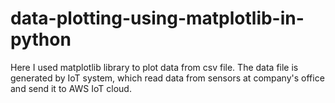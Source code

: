 # data-plotting-using-matplotlib-in-python
Here I used matplotlib library to plot data from csv file. The data file is generated by IoT system, which read data from sensors at company's office and send it to AWS IoT cloud.
